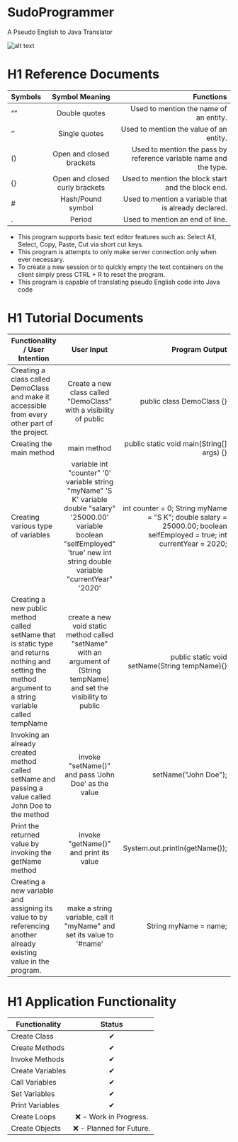# SudoProgrammer
A Pseudo English to Java Translator

![alt text](https://i.imgur.com/Egf7C0y.png "Sudo Programmer Client")

# H1 Reference Documents
| Symbols        | Symbol Meaning           | Functions  |
| ------------- |:-------------:| -----:|
|“”	|Double quotes	|Used to mention the name of an entity.|
|‘’	|Single quotes	|Used to mention the value of an entity.|
|()	|Open and closed brackets	|Used to mention the pass by reference variable name and the type.|
|{} 	|Open and closed curly brackets	|Used to mention the block start and the block end.|
|# 	|Hash/Pound symbol	|Used to mention a variable that is already declared.|
|. |	Period	|Used to mention an end of line.|


* This program supports basic text editor features such as: Select All, Select, Copy, Paste, Cut via short cut keys. 
* This program is attempts to only make server connection only when ever necessary. 
* To create a new session or to quickly empty the text containers on the client simply press CTRL + R to reset the program.
* This program is capable of translating pseudo English code into Java code

# H1 Tutorial Documents
| Functionality / User Intention        | User Input           | Program Output  |
| ------------- |:-------------:| -----:|		
|Creating a class called DemoClass and make it accessible from every other part of the project. |	Create a new class called "DemoClass" with a visibility of public	|public class DemoClass {}|
|Creating the main method|	main method	|public static void main(String[] args) {}|
|Creating various type of variables|	 variable int "counter" '0'  variable string "myName" 'S K' variable double "salary" '25000.00' variable boolean "selfEmployed" 'true' new int string double variable "currentYear" '2020'	|int counter = 0; String myName = "S K"; double salary = 25000.00; boolean selfEmployed = true; int currentYear = 2020;|
|Creating a new public method called setName that is static type and returns nothing and setting the method argument to a string variable called tempName|	create a new void static method called "setName" with an argument of (String tempName) and set the visibility to public|	public static void setName(String tempName){}|
|Invoking an already created method called setName and passing a value called John Doe to the method	|invoke "setName()" and pass 'John Doe' as the value	|setName("John Doe");|
|Print the returned value by invoking the getName method	|invoke "getName()" and print its value	|System.out.println(getName());|
|Creating a new variable and assigning its value to by referencing another already existing value in the program.	|make a string variable, call it "myName" and set its value to '#name'	|String myName = name;|


# H1 Application Functionality
 
| Functionality | Status  |
| ------------- |:-------------:|		
|Create Class	|✔|
|Create Methods	|✔|
|Invoke Methods	|✔|
|Create Variables|	✔ |
|Call Variables	|✔|
|Set Variables	|✔|
|Print Variables|	✔|
|Create Loops	|❌ - Work in Progress.|
|Create Objects|	❌ - Planned for Future.|

